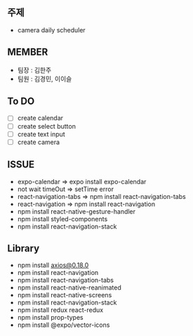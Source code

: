 ## 주제

- camera daily scheduler

## MEMBER

- 팀장 : 김한주
- 팀원 : 김경민, 이이슬

## To DO

- [ ] create calendar
- [ ] create select button
- [ ] create text input
- [ ] create camera

## ISSUE

- expo-calendar => expo install expo-calendar
- not wait timeOut => setTime error
- react-navigation-tabs => npm install react-navigation-tabs
- react-navigation => npm install react-navigation
- npm install react-native-gesture-handler
- npm install styled-components
- npm install react-navigation-stack

## Library

- npm install axios@0.18.0
- npm install react-navigation
- npm install react-navigation-tabs
- npm install react-native-reanimated
- npm install react-native-screens
- npm install react-navigation-stack
- npm install redux react-redux
- npm install prop-types
- npm install @expo/vector-icons
